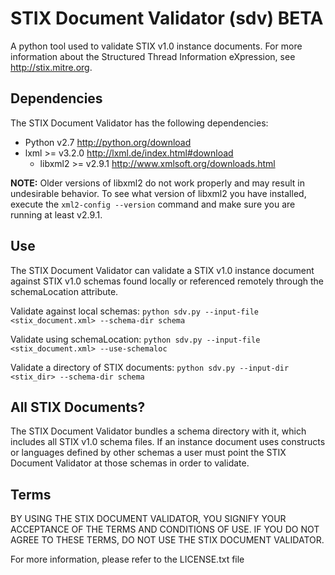 # STIX Document Validator (sdv) BETA
A python tool used to validate STIX v1.0 instance documents. For more information about the
Structured Thread Information eXpression, see http://stix.mitre.org.

## Dependencies
The STIX Document Validator has the following dependencies:
* Python v2.7 http://python.org/download
* lxml >= v3.2.0 http://lxml.de/index.html#download
  * libxml2 >= v2.9.1 http://www.xmlsoft.org/downloads.html

**NOTE:** Older versions of libxml2 do not work properly and may result in undesirable behavior.
To see what version of libxml2 you have installed, execute the `xml2-config --version` command
and make sure you are running at least v2.9.1.

## Use
The STIX Document Validator can validate a STIX v1.0 instance document against STIX v1.0 schemas
found locally or referenced remotely through the schemaLocation attribute.

Validate against local schemas:
`python sdv.py --input-file <stix_document.xml> --schema-dir schema`

Validate using schemaLocation:
`python sdv.py --input-file <stix_document.xml> --use-schemaloc`

Validate a directory of STIX documents:
`python sdv.py --input-dir <stix_dir> --schema-dir schema`

## All STIX Documents?
The STIX Document Validator bundles a schema directory with it, which includes all STIX v1.0 
schema files. If an instance document uses constructs or languages defined by other schemas
a user must point the STIX Document Validator at those schemas in order to validate.

## Terms
BY USING THE STIX DOCUMENT VALIDATOR, YOU SIGNIFY YOUR ACCEPTANCE OF THE 
TERMS AND CONDITIONS OF USE.  IF YOU DO NOT AGREE TO THESE TERMS, DO NOT USE 
THE STIX DOCUMENT VALIDATOR.

For more information, please refer to the LICENSE.txt file
